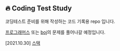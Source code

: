 🔥 Coding Test Study
--------------
코딩테스트 준비를 위해 작성하는 코드 기록용 repo 입니다.<br>

<a href='https://programmers.co.kr/learn/challenges'>프로그래머스</a> 또는 <a href='https://code.plus/course/41'>boj</a>의 문제를 풀어나갈 예정입니다.<br>

[2021.10.30] <a href='https://www.acmicpc.net/problem/10828'>스택</a>

